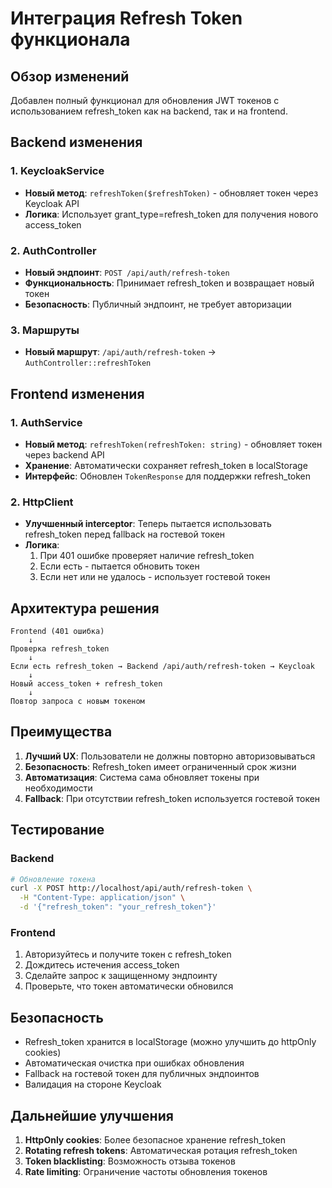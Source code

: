 # Интеграция Refresh Token функционала

## Обзор изменений

Добавлен полный функционал для обновления JWT токенов с использованием refresh_token как на backend, так и на frontend.

## Backend изменения

### 1. KeycloakService
- **Новый метод**: `refreshToken($refreshToken)` - обновляет токен через Keycloak API
- **Логика**: Использует grant_type=refresh_token для получения нового access_token

### 2. AuthController
- **Новый эндпоинт**: `POST /api/auth/refresh-token`
- **Функциональность**: Принимает refresh_token и возвращает новый токен
- **Безопасность**: Публичный эндпоинт, не требует авторизации

### 3. Маршруты
- **Новый маршрут**: `/api/auth/refresh-token` → `AuthController::refreshToken`

## Frontend изменения

### 1. AuthService
- **Новый метод**: `refreshToken(refreshToken: string)` - обновляет токен через backend API
- **Хранение**: Автоматически сохраняет refresh_token в localStorage
- **Интерфейс**: Обновлен `TokenResponse` для поддержки refresh_token

### 2. HttpClient
- **Улучшенный interceptor**: Теперь пытается использовать refresh_token перед fallback на гостевой токен
- **Логика**: 
  1. При 401 ошибке проверяет наличие refresh_token
  2. Если есть - пытается обновить токен
  3. Если нет или не удалось - использует гостевой токен

## Архитектура решения

```
Frontend (401 ошибка) 
    ↓
Проверка refresh_token
    ↓
Если есть refresh_token → Backend /api/auth/refresh-token → Keycloak
    ↓
Новый access_token + refresh_token
    ↓
Повтор запроса с новым токеном
```

## Преимущества

1. **Лучший UX**: Пользователи не должны повторно авторизовываться
2. **Безопасность**: Refresh_token имеет ограниченный срок жизни
3. **Автоматизация**: Система сама обновляет токены при необходимости
4. **Fallback**: При отсутствии refresh_token используется гостевой токен

## Тестирование

### Backend
```bash
# Обновление токена
curl -X POST http://localhost/api/auth/refresh-token \
  -H "Content-Type: application/json" \
  -d '{"refresh_token": "your_refresh_token"}'
```

### Frontend
1. Авторизуйтесь и получите токен с refresh_token
2. Дождитесь истечения access_token
3. Сделайте запрос к защищенному эндпоинту
4. Проверьте, что токен автоматически обновился

## Безопасность

- Refresh_token хранится в localStorage (можно улучшить до httpOnly cookies)
- Автоматическая очистка при ошибках обновления
- Fallback на гостевой токен для публичных эндпоинтов
- Валидация на стороне Keycloak

## Дальнейшие улучшения

1. **HttpOnly cookies**: Более безопасное хранение refresh_token
2. **Rotating refresh tokens**: Автоматическая ротация refresh_token
3. **Token blacklisting**: Возможность отзыва токенов
4. **Rate limiting**: Ограничение частоты обновления токенов
